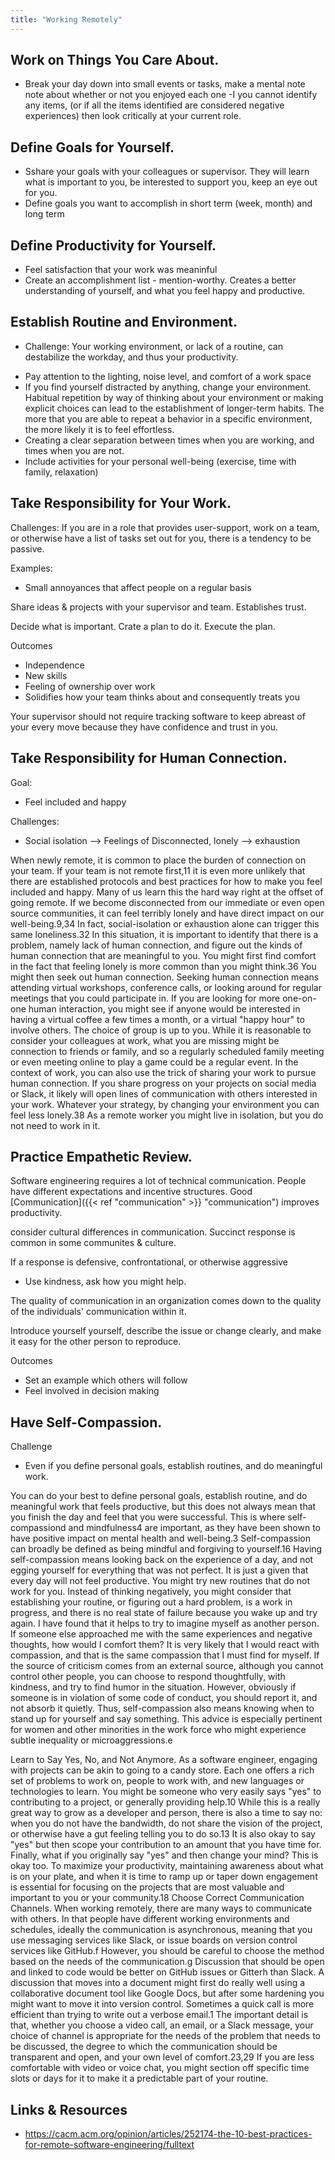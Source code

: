```yaml
---
title: "Working Remotely"
---
```





## Work on Things You Care About.
- Break your day down into small events or tasks, make a mental note note about whether or not you enjoyed each one
-I you cannot identify any items, (or if all the items identified are considered negative experiences) then look critically at your current role.

## Define Goals for Yourself. 
- Sshare your goals with your colleagues or supervisor. They will learn what is important to you, be interested to support you, keep an eye out for you.
- Define goals you want to accomplish in short term (week, month) and long term

## Define Productivity for Yourself. 
- Feel satisfaction that your work was meaninful
- Create an accomplishment list - mention-worthy. Creates a better understanding of yourself, and what you feel happy and productive. 

##  Establish Routine and Environment. 
- Challenge: Your working environment, or lack of a routine, can destabilize the workday, and thus your productivity. 
* Pay attention to the lighting, noise level, and comfort of a work space
* If you find yourself distracted by anything, change your environment. Habitual repetition by way of thinking about your environment or making explicit choices can lead to the establishment of longer-term habits. The more that you are able to repeat a behavior in a specific environment, the more likely it is to feel effortless.
* Creating a clear separation between times when you are working, and times when you are not. 
* Include activities for your personal well-being (exercise, time with family, relaxation)

## Take Responsibility for Your Work. 

Challenges: 
If you are in a role that provides user-support, work on a team, or otherwise have a list of tasks set out for you, there is a tendency to be passive. 

Examples:
- Small annoyances that affect people on a regular basis

Share ideas & projects with your supervisor and team. Establishes trust.

Decide what is important. Crate a plan to do it. Execute the plan.

Outcomes
- Independence
- New skills
- Feeling of ownership over work
- Solidifies how your team thinks about and consequently treats you


Your supervisor should not require tracking software to keep abreast of your every move because they have confidence and trust in you.


## Take Responsibility for Human Connection. 


Goal: 
- Feel included and happy

Challenges:
- Social isolation --> Feelings of Disconnected, lonely --> exhaustion

When newly remote, it is common to place the burden of connection on your team. If your team is not remote first,11 it is even more unlikely that there are established protocols and best practices for how to make you feel included and happy. Many of us learn this the hard way right at the offset of going remote. If we become disconnected from our immediate or even open source communities, it can feel terribly lonely and have direct impact on our well-being.9,34 In fact, social-isolation or exhaustion alone can trigger this same loneliness.32 In this situation, it is important to identify that there is a problem, namely lack of human connection, and figure out the kinds of human connection that are meaningful to you. You might first find comfort in the fact that feeling lonely is more common than you might think.36 You might then seek out human connection. Seeking human connection means attending virtual workshops, conference calls, or looking around for regular meetings that you could participate in. If you are looking for more one-on-one human interaction, you might see if anyone would be interested in having a virtual coffee a few times a month, or a virtual "happy hour" to involve others. The choice of group is up to you. While it is reasonable to consider your colleagues at work, what you are missing might be connection to friends or family, and so a regularly scheduled family meeting or even meeting online to play a game could be a regular event. In the context of work, you can also use the trick of sharing your work to pursue human connection. If you share progress on your projects on social media or Slack, it likely will open lines of communication with others interested in your work. Whatever your strategy, by changing your environment you can feel less lonely.38 As a remote worker you might live in isolation, but you do not need to work in it.




## Practice Empathetic Review. 
Software engineering requires a lot of technical communication. People have different expectations and incentive structures. Good 
[Communication]({{< ref "communication" >}} "communication") improves productivity.

consider cultural differences in communication. Succinct response is common in some communites & culture. 

If a response is defensive, confrontational, or otherwise aggressive
- Use kindness, ask how you might help. 


The quality of communication in an organization comes down to the quality of the individuals' communication within it. 

Introduce yourself yourself, describe the issue or change clearly, and make it easy for the other person to reproduce.


Outcomes
- Set an example which others will follow
- Feel involved in decision making



## Have Self-Compassion. 

Challenge
- Even if you define personal goals, establish routines, and do meaningful work. 


You can do your best to define personal goals, establish routine, and do meaningful work that feels productive, but this does not always mean that you finish the day and feel that you were successful. This is where self-compassiond and mindfulness4 are important, as they have been shown to have positive impact on mental health and well-being.3 Self-compassion can broadly be defined as being mindful and forgiving to yourself.16 Having self-compassion means looking back on the experience of a day, and not egging yourself for everything that was not perfect. It is just a given that every day will not feel productive. You might try new routines that do not work for you. Instead of thinking negatively, you might consider that establishing your routine, or figuring out a hard problem, is a work in progress, and there is no real state of failure because you wake up and try again. I have found that it helps to try to imagine myself as another person. If someone else approached me with the same experiences and negative thoughts, how would I comfort them? It is very likely that I would react with compassion, and that is the same compassion that I must find for myself. If the source of criticism comes from an external source, although you cannot control other people, you can choose to respond thoughtfully, with kindness, and try to find humor in the situation. However, obviously if someone is in violation of some code of conduct, you should report it, and not absorb it quietly. Thus, self-compassion also means knowing when to stand up for yourself and say something. This advice is especially pertinent for women and other minorities in the work force who might experience subtle inequality or microaggressions.e


Learn to Say Yes, No, and Not Anymore. As a software engineer, engaging with projects can be akin to going to a candy store. Each one offers a rich set of problems to work on, people to work with, and new languages or technologies to learn. You might be someone who very easily says "yes" to contributing to a project, or generally providing help.10 While this is a really great way to grow as a developer and person, there is also a time to say no: when you do not have the bandwidth, do not share the vision of the project, or otherwise have a gut feeling telling you to do so.13 It is also okay to say "yes" but then scope your contribution to an amount that you have time for. Finally, what if you originally say "yes" and then change your mind? This is okay too. To maximize your productivity, maintaining awareness about what is on your plate, and when it is time to ramp up or taper down engagement is essential for focusing on the projects that are most valuable and important to you or your community.18
Choose Correct Communication Channels. When working remotely, there are many ways to communicate with others. In that people have different working environments and schedules, ideally the communication is asynchronous, meaning that you use messaging services like Slack, or issue boards on version control services like GitHub.f However, you should be careful to choose the method based on the needs of the communication.g Discussion that should be open and linked to code would be better on GitHub issues or Gitterh than Slack. A discussion that moves into a document might first do really well using a collaborative document tool like Google Docs, but after some hardening you might want to move it into version control. Sometimes a quick call is more efficient than trying to write out a verbose email.1 The important detail is that, whether you choose a video call, an email, or a Slack message, your choice of channel is appropriate for the needs of the problem that needs to be discussed, the degree to which the communication should be transparent and open, and your own level of comfort.23,29 If you are less comfortable with video or voice chat, you might section off specific time slots or days for it to make it a predictable part of your routine.


## Links & Resources
- https://cacm.acm.org/opinion/articles/252174-the-10-best-practices-for-remote-software-engineering/fulltext

